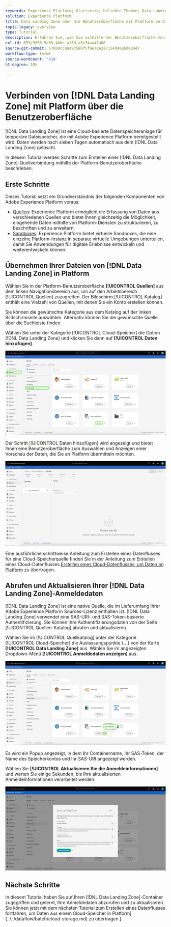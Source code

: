 ```yaml
---
keywords: Experience Platform; Startseite; beliebte Themen; Data Landing Zone; Daten-Landingzone
solution: Experience Platform
title: Data Landing Zone über die Benutzeroberfläche mit Platform verbinden
topic-legacy: overview
type: Tutorial
description: Erfahren Sie, wie Sie mithilfe der Benutzeroberfläche von Platform einen Quell-Connector für die Data Landing Zone erstellen.
exl-id: 653c9958-5d89-4b0c-af3d-a3e74aa47a08
source-git-commit: 57089cc9aa9c586f5fae70e2a7154d48ebd62447
workflow-type: tm+mt
source-wordcount: '418'
ht-degree: 10%

---
```


# Verbinden von [!DNL Data Landing Zone] mit Platform über die Benutzeroberfläche

[!DNL Data Landing Zone] ist eine Cloud-basierte Datenspeicheranlage für temporäre Dateispeicher, die mit Adobe Experience Platform bereitgestellt wird. Daten werden nach sieben Tagen automatisch aus dem [!DNL Data Landing Zone] gelöscht.

In diesem Tutorial werden Schritte zum Erstellen einer [!DNL Data Landing Zone]-Quellverbindung mithilfe der Platform-Benutzeroberfläche beschrieben.

## Erste Schritte

Dieses Tutorial setzt ein Grundverständnis der folgenden Komponenten von Adobe Experience Platform voraus:

* [Quellen](../../../../home.md): Experience Platform ermöglicht die Erfassung von Daten aus verschiedenen Quellen und bietet Ihnen gleichzeitig die Möglichkeit, eingehende Daten mithilfe von Platform-Diensten zu strukturieren, zu beschriften und zu erweitern.
* [Sandboxes](../../../../../sandboxes/home.md): Experience Platform bietet virtuelle Sandboxes, die eine einzelne Platform-Instanz in separate virtuelle Umgebungen unterteilen, damit Sie Anwendungen für digitale Erlebnisse entwickeln und weiterentwickeln können.

## Übernehmen Ihrer Dateien von [!DNL Data Landing Zone] in Platform

Wählen Sie in der Platform-Benutzeroberfläche **[!UICONTROL Quellen]** aus dem linken Navigationsbereich aus, um auf den Arbeitsbereich [!UICONTROL Quellen] zuzugreifen. Der Bildschirm [!UICONTROL Katalog] enthält eine Vielzahl von Quellen, mit denen Sie ein Konto erstellen können.

Sie können die gewünschte Kategorie aus dem Katalog auf der linken Bildschirmseite auswählen. Alternativ können Sie die gewünschte Quelle über die Suchleiste finden.

Wählen Sie unter der Kategorie [!UICONTROL Cloud-Speicher] die Option [!DNL Data Landing Zone] und klicken Sie dann auf **[!UICONTROL Daten hinzufügen]**.

![Katalog](../../../../images/tutorials/create/dlz/catalog.png)

Der Schritt [!UICONTROL Daten hinzufügen] wird angezeigt und bietet Ihnen eine Benutzeroberfläche zum Auswählen und Anzeigen einer Vorschau der Daten, die Sie an Platform übermitteln möchten.

![add-data](../../../../images/tutorials/create/dlz/add-data.png)

Eine ausführliche schrittweise Anleitung zum Erstellen eines Datenflusses für eine Cloud-Speicherquelle finden Sie in der Anleitung zum Erstellen eines Cloud-Datenflusses [Erstellen eines Cloud-Datenflusses, um Daten an Platform](../../dataflow/batch/cloud-storage.md) zu übertragen.

## Abrufen und Aktualisieren Ihrer [!DNL Data Landing Zone]-Anmeldedaten

[!DNL Data Landing Zone] ist eine native Quelle, die im Lieferumfang Ihrer Adobe Experience Platform Sources-Lizenz enthalten ist. [!DNL Data Landing Zone] verwendet eine SAS-URI- und SAS-Token-basierte Authentifizierung. Sie können Ihre Authentifizierungsdaten von der Seite [!UICONTROL Quellen-Katalog] abrufen und aktualisieren.

Wählen Sie im [!UICONTROL Quellkatalog] unter der Kategorie [!UICONTROL Cloud-Speicher] die Auslassungspunkte (**...**) von der Karte **[!UICONTROL Data Landing Zone]** aus. Wählen Sie im angezeigten Dropdown-Menü **[!UICONTROL Anmeldedaten anzeigen]** aus.

![options](../../../../images/tutorials/create/dlz/options.png)

Es wird ein Popup angezeigt, in dem Ihr Containername, Ihr SAS-Token, der Name des Speicherkontos und Ihr SAS-URI angezeigt werden.

Wählen Sie **[!UICONTROL Aktualisieren Sie die Anmeldeinformationen]** und warten Sie einige Sekunden, bis Ihre aktualisierten Anmeldeinformationen verarbeitet werden.

![view-credentials](../../../../images/tutorials/create/dlz/credentials.png)

## Nächste Schritte

In diesem Tutorial haben Sie auf Ihren [!DNL Data Landing Zone]-Container zugegriffen und gelernt, Ihre Anmeldedaten abzurufen und zu aktualisieren. Sie können jetzt mit dem nächsten Tutorial zum Erstellen eines Datenflusses fortfahren, um Daten aus einem Cloud-Speicher in Platform](../../dataflow/batch/cloud-storage.md) zu übertragen.[
